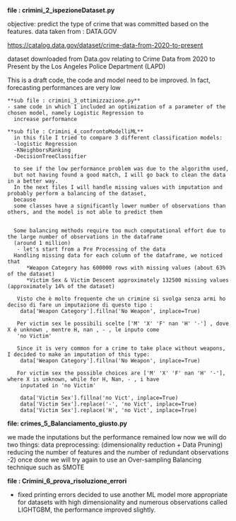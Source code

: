 **file : crimini_2_ispezioneDataset.py**

objective: predict the type of crime that was committed based on the features. data taken from : DATA.GOV

https://catalog.data.gov/dataset/crime-data-from-2020-to-present

dataset downloaded from Data.gov relating to Crime Data from 2020 to Present by the Los Angeles Police Department (LAPD)

This is a draft code, the code and model need to be improved. In fact, forecasting performances are very low

    **sub file : crimini_3_ottimizzazione.py**
    - same code in which I included an optimization of a parameter of the chosen model, namely Logistic Regression to 
      increase performance

    **sub file : Crimini_4_confrontoModelliML**
      in this file I tried to compare 3 different classification models:
      -logistic Regression 
      -KNeighborsRanking
      -DecisionTreeClassifier

      to see if the low performance problem was due to the algorithm used,
      but not having found a good match, I will go back to clean the data in a better way.
      In the next files I will handle missing values ​​with imputation and probably perform a balancing of the dataset, 
      because 
      some classes have a significantly lower number of observations than others, and the model is not able to predict them


      Some balancing methods require too much computational effort due to the large number of observations in the dataframe 
      (around 1 million)
       - let's start from a Pre Processing of the data
      Handling missing data for each column of the dataframe, we noticed that
          *Weapon Category has 600000 rows with missing values ​​(about 63% of the dataset)
          *Victim Sex & Victim Descent approximately 132500 missing values ​​(approximately 14% of the dataset)

       Visto che è molto frequente che un crimine si svolga senza armi ho deciso di fare un imputazione di questo tipo :
        data['Weapon Category'].fillna('No Weapon', inplace=True)

       Per victim sex le possibili scelte ['M' 'X' 'F' nan 'H' '-'] , dove X è unknown , mentre H, nan , - , le inputo come 
       'no Victim'

       Since it is very common for a crime to take place without weapons, I decided to make an imputation of this type:
        data['Weapon Category'].fillna('No Weapon', inplace=True)

       For victim sex the possible choices are ['M' 'X' 'F' nan 'H' '-'], where X is unknown, while for H, Nan, - , i have 
        inputated in 'no Victim'

        data['Victim Sex'].fillna('no Vict', inplace=True)
        data['Victim Sex'].replace('-', 'no Vict', inplace=True)
        data['Victim Sex'].replace('H', 'no Vict', inplace=True)

       
**file: crimes_5_Balanciamento_giusto.py**

we made the inputations but the performance remained low
now we will do two things:
data preprocessing: (dimensionality reduction + Data Pruning)  reducing the number of features and the number of redundant observations -2) once done we will try again to use an Over-sampling Balancing technique such as SMOTE

**file : Crimini_6_prova_risoluzione_errori**

- fixed printing errors
decided to use another ML model more appropriate for datasets with high dimensionality and numerous observations called LIGHTGBM, the performance improved slightly.
